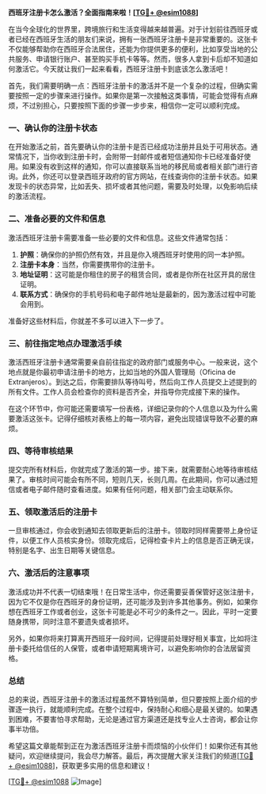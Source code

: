 **西班牙注册卡怎么激活？全面指南来啦！[[TG💪+ @esim1088](https://t.me/s/esim1088)]**

在当今全球化的世界里，跨境旅行和生活变得越来越普遍。对于计划前往西班牙或者已经在西班牙生活的朋友们来说，拥有一张西班牙注册卡是非常重要的。这张卡不仅能够帮助你在西班牙合法居住，还能为你提供更多的便利，比如享受当地的公共服务、申请银行账户、甚至购买手机卡等等。然而，很多人拿到卡后却不知道如何激活它。今天就让我们一起来看看，西班牙注册卡到底该怎么激活吧！

首先，我们需要明确一点：西班牙注册卡的激活并不是一个复杂的过程，但确实需要按照一定的步骤来进行操作。如果你是第一次接触这类事情，可能会觉得有点麻烦，不过别担心，只要按照下面的步骤一步步来，相信你一定可以顺利完成。

### 一、确认你的注册卡状态

在开始激活之前，首先要确认你的注册卡是否已经成功注册并且处于可用状态。通常情况下，当你收到注册卡时，会附带一封邮件或者短信通知你卡已经准备好使用。如果没有收到这样的通知，你可以直接联系当地的移民局或者相关部门进行咨询。此外，你还可以登录西班牙政府的官方网站，在线查询你的注册卡状态。如果发现卡的状态异常，比如丢失、损坏或者其他问题，需要及时处理，以免影响后续的激活流程。

### 二、准备必要的文件和信息

激活西班牙注册卡需要准备一些必要的文件和信息。这些文件通常包括：

1. **护照**：确保你的护照仍然有效，并且是你入境西班牙时使用的同一本护照。
2. **注册卡本身**：当然，你需要携带你的注册卡。
3. **地址证明**：这可能是你租住的房子的租赁合同，或者是你所在社区开具的居住证明。
4. **联系方式**：确保你的手机号码和电子邮件地址是最新的，因为激活过程中可能会用到。

准备好这些材料后，你就差不多可以进入下一步了。

### 三、前往指定地点办理激活手续

激活西班牙注册卡通常需要亲自前往指定的政府部门或服务中心。一般来说，这个地点就是你最初申请注册卡的地方，比如当地的外国人管理局（Oficina de Extranjeros）。到达之后，你需要排队等待叫号，然后向工作人员提交上述提到的所有文件。工作人员会检查你的资料是否齐全，并指导你完成接下来的操作。

在这个环节中，你可能还需要填写一份表格，详细记录你的个人信息以及为什么需要激活这张卡。记得仔细核对表格上的每一项内容，避免出现错误导致不必要的麻烦。

### 四、等待审核结果

提交完所有材料后，你就完成了激活的第一步。接下来，就需要耐心地等待审核结果了。审核时间可能会有所不同，短则几天，长则几周。在此期间，你可以通过短信或者电子邮件随时查看进度。如果有任何问题，相关部门会主动联系你。

### 五、领取激活后的注册卡

一旦审核通过，你会收到通知去领取更新后的注册卡。领取时同样需要带上身份证件，以便工作人员核实身份。领取完成后，记得检查卡片上的信息是否正确无误，特别是名字、出生日期等关键信息。

### 六、激活后的注意事项

激活成功并不代表一切结束哦！在日常生活中，你还需要妥善保管好这张注册卡，因为它不仅是你在西班牙的身份证明，还可能涉及到许多其他事务。例如，如果你想在西班牙工作或者创业，这张卡可能是必不可少的条件之一。因此，平时一定要随身携带，同时注意不要遗失或者损坏。

另外，如果你将来打算离开西班牙一段时间，记得提前处理好相关事宜，比如将注册卡委托给信任的人保管，或者申请短期离境许可，以避免影响你的合法居留资格。

### 总结

总的来说，西班牙注册卡的激活过程虽然不算特别简单，但只要按照上面介绍的步骤逐一执行，就能顺利完成。在整个过程中，保持耐心和细心是最关键的。如果遇到困难，不要害怕寻求帮助，无论是通过官方渠道还是找专业人士咨询，都会让你事半功倍。

希望这篇文章能帮到正在为激活西班牙注册卡而烦恼的小伙伴们！如果你还有其他疑问，欢迎继续提问，我会尽力解答。最后，再次提醒大家关注我们的频道[[TG💪+ @esim1088](https://t.me/s/esim1088)]，获取更多实用的信息和建议！

[[TG💪+ @esim1088](https://t.me/s/esim1088) ![Image](https://i.postimg.cc/4NQfJmqS/Snipaste-2025-05-13-00-14-12.png)]